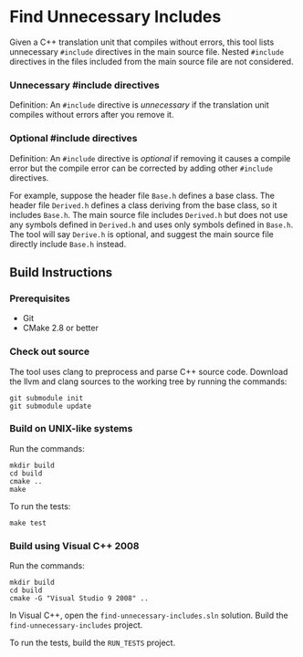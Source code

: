 # Find Unnecessary Includes

Given a C++ translation unit that compiles without errors, this tool lists
unnecessary `#include` directives in the main source file.  Nested
`#include` directives in the files included from the main source file are not
considered.


### Unnecessary #include directives

Definition: An `#include` directive is *unnecessary* if the translation unit
compiles without errors after you remove it.


### Optional #include directives

Definition: An `#include` directive is *optional* if removing it causes a
compile error but the compile error can be corrected by adding other `#include`
directives.

For example, suppose the header file `Base.h` defines a base class.  The header
file `Derived.h` defines a class deriving from the base class, so it includes
`Base.h`.  The main source file includes `Derived.h` but does not use any
symbols defined in `Derived.h` and uses only symbols defined in `Base.h`.  The
tool will say `Derive.h` is optional, and suggest the main source file directly
include `Base.h` instead.


## Build Instructions


### Prerequisites

* Git
* CMake 2.8 or better


### Check out source

The tool uses clang to preprocess and parse C++ source code.  Download the llvm
and clang sources to the working tree by running the commands:

    git submodule init
    git submodule update


### Build on UNIX-like systems

Run the commands:

    mkdir build
    cd build
    cmake ..
    make

To run the tests:

    make test


### Build using Visual C++ 2008

Run the commands:

    mkdir build
    cd build
    cmake -G "Visual Studio 9 2008" ..

In Visual C++, open the `find-unnecessary-includes.sln` solution.  Build the
`find-unnecessary-includes` project.

To run the tests, build the `RUN_TESTS` project.

